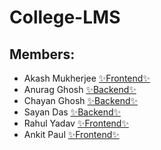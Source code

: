 # College-LMS

## Members:
- Akash Mukherjee [✨Frontend✨](https://github.com/memukherjee)
- Anurag Ghosh [✨Backend✨](https://github.com/AnuragGh01)
- Chayan Ghosh [✨Backend✨](https://github.com/chayanghosh)
- Sayan Das [✨Backend✨](https://github.com/BenzenEE)
- Rahul Yadav [✨Frontend✨](https://github.com/rky21)
- Ankit Paul [✨Frontend✨](https://github.com/paulxgit)
